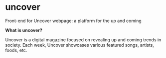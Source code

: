 # uncover
Front-end for Uncover webpage: a platform for the up and coming

<b> What is uncover? </b>

Uncover is a digital magazine focused on revealing up and coming trends in society. Each week, Uncover showcases various featured songs, artists, foods, etc.

